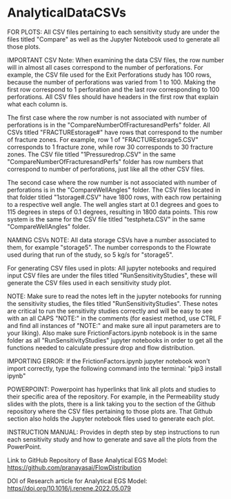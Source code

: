 # AnalyticalDataCSVs

FOR PLOTS: All CSV files pertaining to each sensitivity study are under the files titled "Compare" as well as the Jupyter Notebook used to generate all those plots.

IMPORTANT CSV Note: When examining the data CSV files, the row number will in almost all cases correspond to the number of perforations. For example, the CSV file used for the Exit Perforations study has 100 rows, because the number of perforations was varied from 1 to 100. Making the first row correspond to 1 perforation and the last row corresponding to 100 perforations.  All CSV files should have headers in the first row that explain what each column is.

The first case where the row number is not associated with number of perforations is in the "CompareNumberOfFracturesandPerfs" folder. All CSVs titled "FRACTUREstorage#" have rows that correspond to the number of fracture zones. For example, row 1 of "FRACTUREstorage5.CSV" corresponds to 1 fracture zone, while row 30 corresponds to 30 fracture zones. The CSV file titled "1Pressuredrop.CSV" in the same "CompareNumberOfFracturesandPerfs" folder has row numbers that correspond to number of perforations, just like all the other CSV files.

The second case where the row number is not associated with number of perforations is in the "CompareWellAngles" folder. The CSV files located in that folder titled "1storage#.CSV" have 1800 rows, with each row pertaining to a respective well angle. The well angles start at 0.1 degrees and goes to 115 degrees in steps of 0.1 degrees, resulting in 1800 data points. This row system is the same for the CSV file titled "testpheta.CSV" in the same "CompareWellAngles" folder.

NAMING CSVs NOTE: All data storage CSVs have a number associated to them, for example "storage5". The number corresponds to the Flowrate used during that run of the study, so 5 kg/s for "storage5".

For generating CSV files used in plots: All jupyter notebooks and required input CSV files are under the files titled "RunSensitivityStudies", these will generate the CSV files used in each sensitivity study plot.

NOTE: Make sure to read the notes left in the jupyter notebooks for running the sensitivity studies, the files titled "RunSensitivityStudies". These notes are critical to run the sensitivity studies correctly and will be easy to see with an all CAPS "NOTE:" in the comments (for easiest method, use CTRL F and find all instances of "NOTE:" and make sure all input parameters are to your liking). Also make sure FrictionFactors.ipynb notebook is in the same folder as all "RunSensitivityStudies" jupyter notebooks in order to get all the functions needed to calculate pressure drop and flow distribution. 

IMPORTING ERROR: If the FrictionFactors.ipynb jupyter notebook won't import correctly, type the following command into the terminal: "pip3 install ipynb"

POWERPOINT: Powerpoint has hyperlinks that link all plots and studies to their specific area of the repository. For example, in the Permeability study slides with the plots, there is a link taking you to the section of the Github repository where the CSV files pertaining to those plots are. That Github section also holds the Jupyter notebook files used to generate each plot.

INSTRUCTION MANUAL: Provides in depth step by step instructions to run each sensitivity study and how to generate and save all the plots from the PowerPoint.

Link to GitHub Repository of Base Analytical EGS Model: https://github.com/pranayasai/FlowDistribution

DOI of Research article for Analytical EGS Model: [https//doi.org/10.1016/j.renene.2022.05.079](https://doi.org/10.1016/j.renene.2022.05.079)
